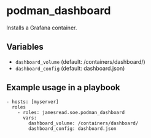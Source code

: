 # podman_dashboard

Installs a Grafana container.
## Variables
* `dashboard_volume` (default: /containers/dashboard/)
* `dashboard_config` (default: dashboard.json)


## Example usage in a playbook

```
- hosts: [myserver]
  roles
    - roles: jamesread.soe.podman_dashboard
      vars:
        dashboard_volume: /containers/dashboard/
        dashboard_config: dashboard.json
```
